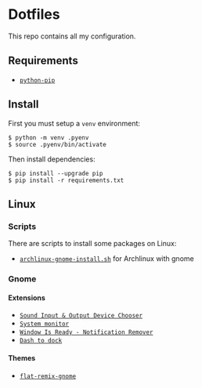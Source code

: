 # Dotfiles

This repo contains all my configuration.

## Requirements

- [`python-pip`](https://pypi.org/project/pip/)

## Install

First you must setup a `venv` environment:

```
$ python -m venv .pyenv
$ source .pyenv/bin/activate
```

Then install dependencies:

```
$ pip install --upgrade pip
$ pip install -r requirements.txt
```

## Linux

### Scripts

There are scripts to install some packages on Linux:

- [`archlinux-gnome-install.sh`](archlinux-gnome-install.sh) for Archlinux with gnome

### Gnome

#### Extensions

- [`Sound Input & Output Device Chooser`](https://github.com/kgshank/gse-sound-output-device-chooser)
- [`System monitor`](https://github.com/paradoxxxzero/gnome-shell-system-monitor-applet)
- [`Window Is Ready - Notification Remover`](https://github.com/nunofarruca/WindowIsReady_Remover)
- [`Dash to dock`](https://micheleg.github.io/dash-to-dock/)

#### Themes

- [`flat-remix-gnome`](https://www.gnome-look.org/p/1013030/)
